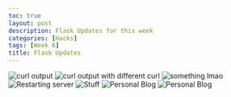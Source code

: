 ```yaml
---
toc: true
layout: post
description: Flask Updates for this week
categories: [Hacks]
tags: [Week 6]
title: Flask Updates
---
```


![]({{site.baseurl}}/images/curloutput.png "curl output")
![]({{site.baseurl}}/images/curlOutputwithHTML.png "curl output with different curl")
![]({{site.baseurl}}/images/lmaoimage.png "something lmao")
![]({{site.baseurl}}/images/RestartServer.png "Restarting server")
![]({{site.baseurl}}/images/shitsandlaughs.png "Stuff")
![]({{site.baseurl}}/images/fml.png "Personal Blog")
![]({{site.baseurl}}/images/aws2.png "Personal Blog")
